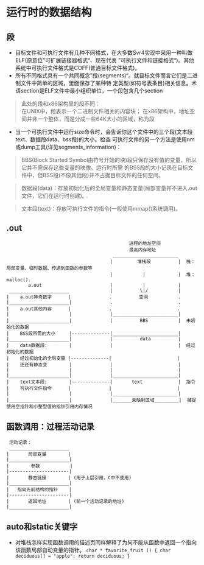 # 运行时的数据结构
## 段
* 目标文件和可执行文件有几种不同格式，在大多数Svr4实现中采用一种叫做ELF(原意位”可扩展链接器格式“、现在代表
 ”可执行文件和链接格式“)。其他系统中可执行文件格式是COFF(普通目标文件格式)。
* 所有不同格式具有一个共同概念”段(segments)“。就目标文件而言它们是二进制文件中简单的区域，里面保存了某种特
 定类型(如符号表条目)相关信息。术语section是ELF文件中最小组织单位，一个段包含几个section
>此处的段和x86架构里的段不同：<br/>
在UNIX中，段表示一个二进制文件相关的内容块；
在x86架构中，地址空间并非一个整体，而是分成一些64K大小的区域，称为段
* 当一个可执行文件中运行size命令时，会告诉你这个文件中的三个段(文本段text、数据段data、bss段)的大小。检查
 可执行文件的另一个方法是使用nm或dump工具(详见segments_information)：
>BBS(Block Started Symbol由符号开始的块)段只保存没有值的变量，所以它并不需保存这些变量的映像。运行时所需
的BSS段的大小记录在目标文件中，但BSS段(不像其他段)并不占据目标文件的任何空间。

>数据段(data)：存放初始化后的全局变量和静态变量(局部变量并不进入.out文件，它们在运行时创建)。

>文本段(text)：存放可执行文件的指令(一般使用mmap()系统调用)。
## .out
                                                 进程的地址空间
                                                 最高内存地址
                                           ________________________
                                          |         堆栈段          |  栈：局部变量、临时数据、传递到函数的参数等
                                          |           |            |  堆：malloc().
            a.out                         |           |            |
     ______________________               |          \|/           |
    |    a.out神奇数字      |              .          空洞           .
    |______________________|              .                        .
    |    a.out其他内容      |              .                        .
    |                      |              |________________________|
    |______________________|              |          BBS           |  未初始化的数据
    |    BSS段所需的大小     |--------------|________________________|
    |______________________|              |          data          |   
    |    data数据段:        |              |                        |  经过初始化的数据
    |    经过初始化的全局变量 |--------------|                        |
    |    还还有静态变        |              |                        |
    |                      |              |                        |  
    |______________________|              |________________________|
    |    text文本段:        |--------------|       text             |  指令 
    |    可执行文件指令      |              |                        |
    |                      |              |________________________|
    |______________________|              |_______未映射区域_________|  捕捉使用空指针和小整型值的指针引用内存情况                     
    
## 函数调用：过程活动记录
     活动记录：
     ______________________
    |       局部变量        | 
    |______________________|
    |        参数           |
    |----------------------|
    |       静态链接        | (用于上层引用，C中不使用)
    |______________________|
    |   指向先前结构的指针    | 
    |----------------------|
    |       返回地址        | (前一个活动记录的地址)
    |______________________|
## auto和static关键字
* 对堆栈怎样实现函数调用的描述页同样解释了为何不能从函数中返回一个指向该函数局部自动变量的指针。
`char * favorite_fruit ()
{
   char deciduous[] = "apple";
   return deciduous;
}`

